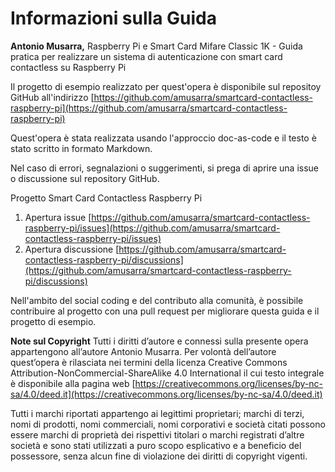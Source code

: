 # Informazioni sulla Guida

**Antonio Musarra,** Raspberry Pi e Smart Card Mifare Classic 1K - Guida pratica per realizzare un sistema di autenticazione con smart card contactless su Raspberry Pi

Il progetto di esempio realizzato per quest'opera è disponibile sul repositoy GitHub all'indirizzo [https://github.com/amusarra/smartcard-contactless-raspberry-pi](https://github.com/amusarra/smartcard-contactless-raspberry-pi)

Quest'opera è stata realizzata usando l'approccio doc-as-code e il testo è stato scritto in formato Markdown.

Nel caso di errori, segnalazioni o suggerimenti, si prega di aprire una issue o discussione sul repository GitHub.

Progetto Smart Card Contactless Raspberry Pi

1. Apertura issue [https://github.com/amusarra/smartcard-contactless-raspberry-pi/issues](https://github.com/amusarra/smartcard-contactless-raspberry-pi/issues)
2. Apertura discussione [https://github.com/amusarra/smartcard-contactless-raspberry-pi/discussions](https://github.com/amusarra/smartcard-contactless-raspberry-pi/discussions)

Nell'ambito del social coding e del contributo alla comunità, è possibile contribuire al progetto con una pull request per migliorare questa guida e il progetto di esempio.

**Note sul Copyright**
Tutti i diritti d’autore e connessi sulla presente opera appartengono all’autore Antonio Musarra. Per volontà dell’autore quest’opera è rilasciata nei termini della licenza Creative Commons Attribution-NonCommercial-ShareAlike 4.0 International il cui testo integrale è disponibile alla pagina web [https://creativecommons.org/licenses/by-nc-sa/4.0/deed.it](https://creativecommons.org/licenses/by-nc-sa/4.0/deed.it)

Tutti i marchi riportati appartengo ai legittimi proprietari; marchi di terzi, nomi di prodotti, nomi commerciali, nomi corporativi e società citati possono essere marchi di proprietà dei rispettivi titolari o marchi registrati d’altre società e sono stati utilizzati a puro scopo esplicativo e a beneficio del possessore, senza alcun fine di violazione dei diritti di copyright vigenti.